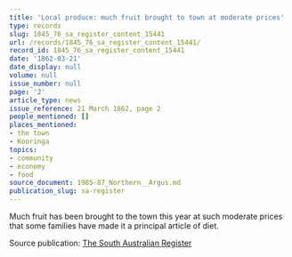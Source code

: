 ```yaml
---
title: 'Local produce: much fruit brought to town at moderate prices'
type: records
slug: 1845_76_sa_register_content_15441
url: /records/1845_76_sa_register_content_15441/
record_id: 1845_76_sa_register_content_15441
date: '1862-03-21'
date_display: null
volume: null
issue_number: null
page: '2'
article_type: news
issue_reference: 21 March 1862, page 2
people_mentioned: []
places_mentioned:
- the town
- Kooringa
topics:
- community
- economy
- food
source_document: 1985-87_Northern__Argus.md
publication_slug: sa-register
---
```


Much fruit has been brought to the town this year at such moderate prices that some families have made it a principal article of diet.

Source publication: [The South Australian Register](/publications/sa-register/)
